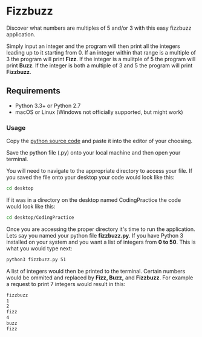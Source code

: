 # Fizzbuzz

Discover what numbers are multiples of 5 and/or 3 with this easy fizzbuzz application.

Simply input an integer and the program will then print all the integers leading up to it starting from 0. If an integer within that range is a multiple of 3 the program will print **Fizz**. If the integer is a mulitple of 5 the program will print **Buzz**. If the integer is both a multiple of 3 and 5 the program will print **Fizzbuzz**.
 
## Requirements

  * Python 3.3+ or Python 2.7
  * macOS or Linux (Windows not officially supported, but might work)

### Usage
Copy the [python source code](https://github.com/connerkennedy32/fizzbuzz/blob/master/fizzbuzz.py) and paste it into the editor of your choosing.

Save the python file (.py) onto your local machine and then open your terminal. 

You will need to navigate to the appropriate directory to access your file. If you saved the file onto your desktop your code would look like this:

```bash
cd desktop
```

If it was in a directory on the desktop named CodingPractice the code would look like this:

```bash
cd desktop/CodingPractice
```

Once you are accessing the proper directory it's time to run the application. Lets say you named your python file **fizzbuzz.py**. If you have Python 3 installed on your system and you want a list of integers from **0 to 50**. This is what you would type next:

```bash
python3 fizzbuzz.py 51
```

A list of integers would then be printed to the terminal. Certain numbers would be ommited and replaced by **Fizz, Buzz,** and **Fizzbuzz**. For example a request to print 7 integers would result in this:

```bash
fizzbuzz
1
2
fizz
4
buzz
fizz
```





